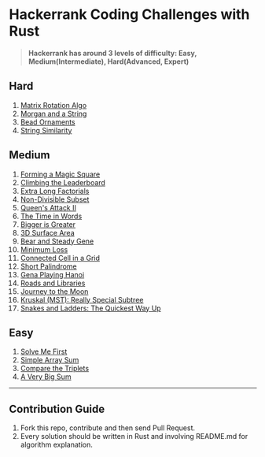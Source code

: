 # Hackerrank Coding Challenges with Rust

> **Hackerrank has around 3 levels of difficulty: Easy, Medium(Intermediate), Hard(Advanced, Expert)**


## Hard
1. [Matrix Rotation Algo](https://github.com/xfactor-toml/rust-coding-challenges/tree/master/hard/matrix-rotation-algo)
2. [Morgan and a String](https://github.com/xfactor-toml/rust-coding-challenges/tree/master/hard/morgan-and-string)
3. [Bead Ornaments](https://github.com/xfactor-toml/rust-coding-challenges/tree/master/hard/bead-ornaments)
4. [String Similarity](https://github.com/xfactor-toml/rust-coding-challenges/tree/master/hard/string-similarity)

## Medium
1. [Forming a Magic Square](https://github.com/xfactor-toml/rust-coding-challenges/tree/master/medium/magic-square-forming)
2. [Climbing the Leaderboard](https://github.com/xfactor-toml/rust-coding-challenges/tree/master/medium/climbing-the-leaderboard)
3. [Extra Long Factorials](https://github.com/xfactor-toml/rust-coding-challenges/tree/master/medium/extra-long-factorials)
4. [Non-Divisible Subset](https://github.com/xfactor-toml/rust-coding-challenges/tree/master/medium/non-divisible-subset)
5. [Queen's Attack II](https://github.com/xfactor-toml/rust-coding-challenges/tree/master/medium/queens-attack2)
6. [The Time in Words](https://github.com/xfactor-toml/rust-coding-challenges/tree/master/medium/the-time-in-words)
7. [Bigger is Greater](https://github.com/xfactor-toml/rust-coding-challenges/tree/master/medium/bigger-is-greater)
8. [3D Surface Area](https://github.com/xfactor-toml/rust-coding-challenges/tree/master/medium/threed-surface-area)
9. [Bear and Steady Gene](https://github.com/xfactor-toml/rust-coding-challenges/tree/master/medium/bear-and-steady-gene)
10. [Minimum Loss](https://github.com/xfactor-toml/rust-coding-challenges/tree/master/medium/minimum-loss)
11. [Connected Cell in a Grid](https://github.com/xfactor-toml/rust-coding-challenges/tree/master/medium/connected-cell-in-grid)
12. [Short Palindrome](https://github.com/xfactor-toml/rust-coding-challenges/tree/master/medium/short-palindrome)
13. [Gena Playing Hanoi](https://github.com/xfactor-toml/rust-coding-challenges/tree/master/medium/gena-playing-hanoi)
14. [Roads and Libraries](https://github.com/xfactor-toml/rust-coding-challenges/tree/master/medium/roads-and-libraries)
15. [Journey to the Moon](https://github.com/xfactor-toml/rust-coding-challenges/tree/master/medium/journey-to-moon)
16. [Kruskal (MST): Really Special Subtree](https://github.com/xfactor-toml/rust-coding-challenges/tree/master/medium/really-special-subtree)
17. [Snakes and Ladders: The Quickest Way Up](https://github.com/xfactor-toml/rust-coding-challenges/tree/master/medium/snakes-and-ladders)

## Easy
1. [Solve Me First](https://github.com/xfactor-toml/rust-coding-challenges/tree/master/easy/solve-me-first)
2. [Simple Array Sum](https://github.com/xfactor-toml/rust-coding-challenges/tree/master/easy/simple-array-sum)
3. [Compare the Triplets](https://github.com/xfactor-toml/rust-coding-challenges/tree/master/easy/compare-the-triplets)
4. [A Very Big Sum](https://github.com/xfactor-toml/rust-coding-challenges/tree/master/easy/a-very-big-sum)

---
## Contribution Guide
1. Fork this repo, contribute and then send Pull Request.
2. Every solution should be written in Rust and involving README.md for algorithm explanation.
